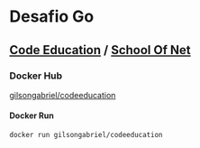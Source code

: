 # Desafio Go

## [Code Education](https://code.education) / [School Of Net](https://schoolofnet.com)

### Docker Hub

[gilsongabriel/codeeducation](https://hub.docker.com/r/gilsongabriel/codeeducation)

#### Docker Run

```
docker run gilsongabriel/codeeducation
```

